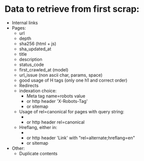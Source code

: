 # Data to retrieve from first scrap:
- Internal links
- Pages:
  - url
  - depth
  - sha256 (html + js)
  - sha_updated_at
  - title
  - description
  - status_code
  - first_crawled_at (model)
  - url_issue (non ascii char, params, space)
  - good usage of H tags (only one h1 and correct order)
  - Redirects
  - indexation choice:
    - Meta tag name=robots value
    - or http header 'X-Robots-Tag'
    - or sitemap
  - Usage of rel=canonical for pages with query string:
    - <link rel="canonical" href="">
    - or http header rel=canonical
  - Hreflang, either in:
    - <link rel="alternate" hreflang="en" href="">
    - or http header 'Link' with "rel=alternate;hreflang=en"
    - or sitemap
- Other:
  - Duplicate contents
